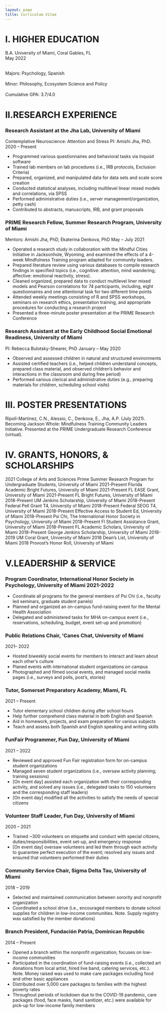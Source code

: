 ```yaml
---
layout: page
title: Curriculum Vitae
---
```


# I. HIGHER EDUCATION
B.A. University of Miami, Coral Gables, FL	
May 2022

<br> Majors: Psychology, Spanish </br> 
<br> Minor: Philosophy, Ecosystem Science and Policy </br>
<br> Cumulative GPA: 3.7/4.0 </br>

# II.RESEARCH EXPERIENCE
### Research Assistant at the Jha Lab, University of Miami
Contemplative Neuroscience: Attention and Stress
PI: Amishi Jha, PhD.
2020 – Present 
- Programmed various questionnaires and behavioral tasks via Inquisit software 
- Trained lab members on lab procedures (i.e., IRB protocols, Exclusion Criteria)
- Prepared, organized, and manipulated data for data sets and scale score creation  
- Conducted statistical analyses, including multilevel linear mixed models and correlations, via SPSS
- Performed administrative duties (i.e., server management/organization, petty cash)
- Contributed to abstracts, manuscripts, IRB, and grant proposals 

### PRIME Research Fellow, Summer Research Program, University of Miami 
Mentors: Amishi Jha, PhD, Ekaterina Denkova, PhD 
May – July 2021
- Operated a research study in collaboration with the Mindful Cities Initiative in Jacksonhole, Wyoming, and examined the effects of a 4-week Mindfulness Training program adapted for community leaders.
- Prepared literature review using various databases to compile research findings in specified topics (i.e., cognitive: attention, mind wandering; affective: emotional reactivity, stress).
- Cleaned organized, prepared data to conduct multilevel liner mixed models and Pearson correlations for 74 participants, including, eight questionnaires and one attentional task for two different time points
- Attended weekly meetings consisting of R and SPSS workshops, seminars on research ethics, presentation training, and appropriate procedures for conducting a research project 
- Presented a three-minute poster presentation at the PRIME Research Conference   

### Research Assistant at the Early Childhood Social Emotional Readiness, University of Miami
PI: Rebecca Bulotsky-Shearer, PhD
January – May 2020	 
- Observed and assessed children in natural and structured environments 
- Assisted certified teachers (i.e., helped children understand concepts, prepared class material, and observed children’s behavior and interactions in the classroom and during free period) 
- Performed various clerical and administrative duties (e.g., preparing materials for children, scheduling school visits)

# III. POSTER PRESENTATIONS

Ripoll-Martinez, C.N., Alessio, C., Denkova, E., Jha, A.P. (July 2021). Becoming Jackson Whole: Mindfulness Training Community Leaders Initiative. Presented at the PRIME Undergraduate Research Conference (virtual).

# IV. GRANTS, HONORS, & SCHOLARSHIPS

2021		College of Arts and Sciences Prime Summer Research Program for Undergraduate Students, University of Miami
2021-Present	Florida Academic Bright Futures, University of Miami 
2021-Present	FL EASE Grant, University of Miami 
2021-Present	FL Bright Futures, University of Miami 
2018-Present	UM Jenkins Scholarship, University of Miami 
2018-Present	Federal Pell Grant T4, University of Miami
2018-Present	Federal SEOG T4, University of Miami 
2018-Present	Effective Access to Student Ed, University of Miami
2018-Present	Psi Chi, The International Honor Society in Psychology, University of Miami
2018-Present	Fl Student Assistance Grant, University of Miami
2018-Present 	FL Academic Scholars, University of Miami
2018-Present	George Jenkins Scholarship, University of Miami
2018-2019	UM Coral Grant, University of Miami 
2018		Dean’s List, University of Miami 
2018		Provost’s Honor Roll, University of Miami

# V.LEADERSHIP & SERVICE 

### Program Coordinator, International Honor Society in Psychology, University of Miami 2021-2022		 
- Coordinate all programs for the general members of Psi Chi (i.e., faculty led seminars, graduate student panels)
- Planned and organized an on-campus fund-raising event for the Mental Health Association 
- Delegated and administered tasks for MHA on-campus event (i.e., reservations, scheduling, budget, event set-up and promotion)

### Public Relations Chair, ‘Canes Chat, University of Miami 
2021– 2022		 	
- Hosted biweekly social events for members to interact and learn about each other’s culture 
- Planed events with international student organizations on campus 
- Photographed and filmed social events, and managed social media pages (i.e., surveys and polls, post’s, stories) 

### Tutor, Somerset Preparatory Academy, Miami, FL 
2021 – Present		   		
- Tutor elementary school children during after school hours 
- Help further comprehend class material in both English and Spanish 
- Aid in homework, projects, and exam preparation for various subjects 
- Teach and assess both Spanish and English speaking and writing skills 

### FunFair Programmer, Fun Day, University of Miami 
2021 – 2022		 		
- Reviewed and approved Fun Fair registration form for on-campus student organizations
- Managed seven student organizations (i.e., oversaw activity planning; training sessions)
- [On event day] assisted each organization with their corresponding activity, and solved any issues (i.e., delegated tasks to 150 volunteers and the corresponding staff leaders)
- [On event day] modified all the activities to satisfy the needs of special citizens

### Volunteer Staff Leader, Fun Day, University of Miami 
2020 – 2021		 			
- Trained ~300 volunteers on etiquette and conduct with special citizens, duties/responsibilities, event set-up, and emergency response 
- [On event day] oversaw volunteers and led them through each activity to guarantee perfect execution of the event; resolved any issues and ensured that volunteers performed their duties

### Community Service Chair, Sigma Delta Tau, University of Miami 
2018 – 2019		 
- Selected and maintained communication between sorority and nonprofit organization 
- Coordinated a school drive (i.e., encouraged members to donate school supplies for children in low-income communities. Note. Supply registry was satisfied by the member donations)

### Branch President, Fundación Patria, Dominican Republic 
2014 – Present				 
- Opened a branch within the nonprofit organization; focuses on low-income communities
- Participated in the coordination of fund-raising events (i.e., collected art donations from local
artist, hired live band, catering services, etc.). Note. Money raised was used to make care packages including food and other basic appliances
- Distributed over 5,000 care packages to families with the highest poverty rates
- Throughout periods of lockdown due to the COVID-19 pandemic, care packages (food, face masks, hand sanitizer, etc.) were available for pick-up for low-income family members
